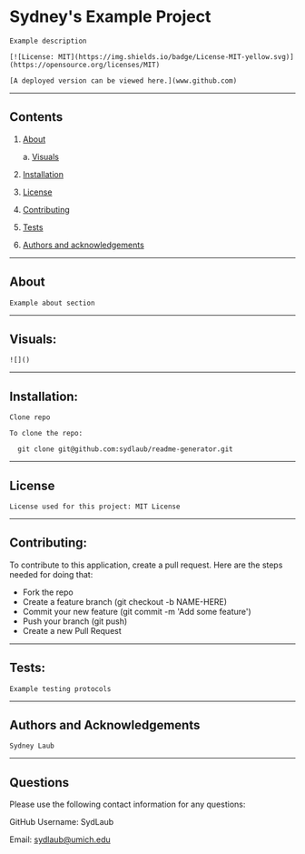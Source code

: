 
  # Sydney's Example Project

    Example description

    [![License: MIT](https://img.shields.io/badge/License-MIT-yellow.svg)](https://opensource.org/licenses/MIT)

    [A deployed version can be viewed here.](www.github.com)

  ---
  ## Contents
  1. [About](#about)
  
      a. [Visuals](#visuals)
  2. [Installation](#installation)
  3. [License](#license)
  4. [Contributing](#contributing)
  5. [Tests](#tests)
  6. [Authors and acknowledgements](#authors%20and%20acknowledgements)

  ---

  ## About
    Example about section

  ---

  ## Visuals:
    ![]()
  
  ---

  ## Installation:
    Clone repo

    To clone the repo:

      git clone git@github.com:sydlaub/readme-generator.git
  
  ---

  ## License
    License used for this project: MIT License


  ---

  ## Contributing:

  To contribute to this application, create a pull request.
  Here are the steps needed for doing that:
  - Fork the repo
  - Create a feature branch (git checkout -b NAME-HERE)
  - Commit your new feature (git commit -m 'Add some feature')
  - Push your branch (git push)
  - Create a new Pull Request

  ---

  ## Tests: 
    Example testing protocols

  ---

  ## Authors and Acknowledgements
    Sydney Laub

  ---

  ## Questions
  Please use the following contact information for any questions:

  GitHub Username: SydLaub
  
  Email: sydlaub@umich.edu
